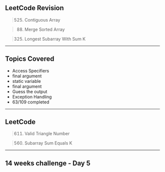 ## LeetCode Revision

> 525. Contiguous Array

> 88. Merge Sorted Array

> 325. Longest Subarray With Sum K

---

## Topics Covered

- Access Specifiers
- final argument
- static variable
- final argument
- Guess the output
- Exception Handling
- 63/109 completed

---

## LeetCode

> 611. Valid Triangle Number

> 560. Subarray Sum Equals K

---

## 14 weeks challenge - Day 5

>
